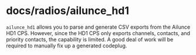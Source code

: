 # docs/radios/ailunce_hd1

`ailunce_hd1` allows you to parse and generate CSV exports from the Ailunce HD1 CPS. However, since the HD1 CPS only exports channels, contacts, and priority contacts, the capability is limited. A good deal of work will be required to manually fix up a generated codeplug.
